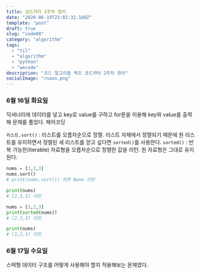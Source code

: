 ```yaml
---
title: 코드카타 2주차 정리
date: "2020-06-19T23:02:32.160Z"
template: "post"
draft: true
slug: "code00"
category: "algorithm"
tags:
  - "til"
  - "algorithm"
  - "python"
  - "wecode"
description: "코드 알고리즘 퀴즈 코드카타 2주차 정리"
socialImage: "/naon.png"
---
```


### 6월 16일 화요일
딕셔너리에 데이터를 넣고 key로 value를 구하고 for문을 이용해 key와 value를 출력해 문제를 풀었다. 페어코딩

`리스트.sort()` : 리스트를 오름차순으로 정렬. 리스트 자체에서 정렬되기 때문에 원 리스트를 유지하면서 정렬된 새 리스트를 얻고 싶다면 `sorted()`를 사용한다.
`sorted()` : 반복 가능한(iterable) 자료형을 오름차순으로 정렬한 값을 리턴. 원 자료형은 그대로 유지된다.

```python
nums = [3,2,3]
nums.sort()
# print(nums.sort()) 하면 None 리턴

print(nums)
# [2,3,3] 리턴
```

```python
nums = [3,2,3]
print(sorted(nums))
# [2,3,3] 리턴

print(nums)
# [3,2,3] 리턴
```


### 6월 17일 수요일
스택형 데이터 구조를 어떻게 사용해야 할지 적용해보는 문제였다.